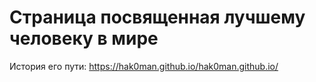 # Страница посвященная лучшему человеку в мире
История его пути: https://hak0man.github.io/hak0man.github.io/
